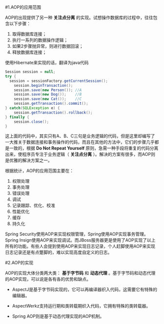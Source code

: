 #1.AOP的应用范围

AOP的出现提供了另一种 **关注点分离** 的实现。试想操作数据库的过程中，往往包含以下步骤：

1. 取得数据库连接；
2. 执行一系列的数据操作逻辑；
3. 如果2步骤抛异常，则进行数据回滚；
4. 释放数据库连接；

使用Hibernate来实现的话，翻译为java代码

```java
Session session = null;
try {
  session = sessionFactory.getCurrentSession();
	session.beginTransaction();
	session.save(new Person()); //A 
	session.save(new Dog());    //B
	session.save(new Cat());    //C
	session.getTransaction().commit();
} catch(SQLException e) {
	session.getTransaction().rollback();
} finally {
	session.close();
}
```

这上面的代码中，其实只有A、B、C三句是业务逻辑的代码，但是这里却编写了一大推关于数据连接和事务操作的代码，而且在其他的方法中，它们的步骤几乎都是一致的，根据 **Do Not Repeat Yourself** 原则，急需一种手段将重复的代码分离出来，使程序员专注于业务逻辑（ **关注点分离** ）。解决的方案有很多，而AOP则是优雅的解决方案之一。

根据统计，AOP的应用范围主要在：

1. 权限处理		
2. 事务处理
3. 错误处理
4. 调试
5. 记录跟踪、优化、校准
6. 性能优化
7. 缓存
8. 持久化

Spring Security使用AOP来实现权限管理，Spring使用AOP实现事务管理。Spring Insign使用AOP来实现调试。而JBoss服务器更是使用了AOP实现了以上所有的功能。有些人会提到使用AOP来实现日志记录，个人赶脚使用AOP来实现日志记录还是有点蹩脚的，难以实现高度自定义的日志。

#2.AOP的实现

AOP的实现大体分类两大类： **基于字节码** 和 **动态代理** 。基于字节码和动态代理的AOP实现，可以说是各有各的优势和缺点。

* AspectJ是基于字节码实现的，它可以再编译器织入代码，这需要它有特殊的编辑器。

* AspectWerkz支持运行期和类转载期织入代码，它拥有特殊的类转载器。

* Spring AOP则是基于动态代理实现的AOP机制。

